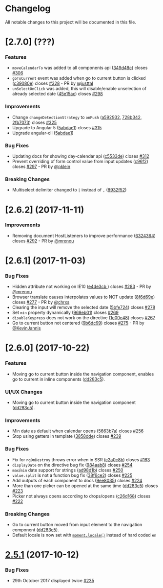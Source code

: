 # Changelog
All notable changes to this project will be documented in this file.

<a name="2.6.2"></a>
# [2.7.0] (???)

### Features
- `moveCalendarTo` was added to all components api ([349d48c](https://github.com/vlio20/angular-datepicker/commit/349d48c)) closes [#306](https://github.com/vlio20/angular-datepicker/issues/306)
- `goToCurrent` event was added when go to current button is clicked ([c39080e](https://github.com/vlio20/angular-datepicker/commit/c39080e)) closes [#328](https://github.com/vlio20/angular-datepicker/issues/328) - PR by [@justtal](https://github.com/justtal)
- `unSelectOnClick` was added, this will disable/enable unselection of already selected date ([45e15ac](https://github.com/vlio20/angular-datepicker/commit/45e15ac)) closes [#298](https://github.com/vlio20/angular-datepicker/issues/298)

### Improvements
- Change `changeDetectionStrategy` to `onPush` ([a592932](https://github.com/vlio20/angular-datepicker/commit/a592932), [728b342](https://github.com/vlio20/angular-datepicker/commit/728b342), [2fb7073](https://github.com/vlio20/angular-datepicker/commit/2fb7073)) closes [#325](https://github.com/vlio20/angular-datepicker/issues/325)
- Upgrade to Angular 5 ([5abdae1](https://github.com/vlio20/angular-datepicker/commit/5abdae1)) closes [#315](https://github.com/vlio20/angular-datepicker/issues/315)
- Upgrade angular-cli ([5abdae1](https://github.com/vlio20/angular-datepicker/commit/5abdae1))

### Bug Fixes
- Updating docs for showing day-calendar api ([c5533de](https://github.com/vlio20/angular-datepicker/commit/c5533de)) closes [#312](https://github.com/vlio20/angular-datepicker/issues/312)
- Prevent overriding of form control value from input updates ([c96f2](https://github.com/vlio20/angular-datepicker/commit/c96f2)) closes [#297](https://github.com/vlio20/angular-datepicker/issues/297) - PR by [@pklein](https://github.com/pklein)

### Breaking Changes
- Multiselect delimiter changed to `|` instead of `,` ([8932f52](https://github.com/vlio20/angular-datepicker/commit/8932f52))

<a name="2.6.2"></a>
# [2.6.2] (2017-11-11)

### Improvements
- Removing document HostListeners to improve performance ([6324364](https://github.com/vlio20/angular-datepicker/commit/6324364)) closes [#292](https://github.com/vlio20/angular-datepicker/issues/292) - PR by [@mrenou](https://github.com/mrenou)

<a name="2.6.1"></a>
# [2.6.1] (2017-11-03)

### Bug Fixes
- Hidden attribute not working on IE10 ([e4de3cb ](https://github.com/vlio20/angular-datepicker/commit/e4de3cb)) closes [#283](https://github.com/vlio20/angular-datepicker/issues/283) - PR by [@mrenou](https://github.com/mrenou)
- Browser translate causes interpolates values to NOT update ([8f6d69e](https://github.com/vlio20/angular-datepicker/commit/8f6d69e)) closes [#277](https://github.com/vlio20/angular-datepicker/issues/277) - PR by [@chrxs](https://github.com/chrxs)
- Clearing the input will remove the selected date ([5bfe724](https://github.com/vlio20/angular-datepicker/commit/5bfe724)) closes [#278](https://github.com/vlio20/angular-datepicker/issues/278)
- Set `min` property dynamically ([969eb01](https://github.com/vlio20/angular-datepicker/commit/969eb01)) closes [#269](https://github.com/vlio20/angular-datepicker/issues/269)
- `disableKeypress` does not work on the directive ([1c00e48](https://github.com/vlio20/angular-datepicker/commit/1c00e48)) closes [#267](https://github.com/vlio20/angular-datepicker/issues/267)
- Go to current button not centered ([9b6dc99](https://github.com/vlio20/angular-datepicker/commit/9b6dc99)) closes [#275](https://github.com/vlio20/angular-datepicker/issues/275) - PR by [@KevinJannis](https://github.com/KevinJannis)

<a name="2.6.0"></a>
# [2.6.0] (2017-10-22)

### Features
- Moving go to current button inside the navigation component, enables go to current in inline components ([dd283c5](https://github.com/vlio20/angular-datepicker/commit/dd283c5)).

### UI/UX Changes
- Moving go to current button inside the navigation component ([dd283c5](https://github.com/vlio20/angular-datepicker/commit/dd283c5)).

### Improvements
- Min date as default when calendar opens ([5663b7a](https://github.com/vlio20/angular-datepicker/commit/5663b7a)) closes [#256](https://github.com/vlio20/angular-datepicker/issues/256)
- Stop using getters in template ([3858dde](https://github.com/vlio20/angular-datepicker/commit/3858dde)) closes [#239](https://github.com/vlio20/angular-datepicker/issues/239)

### Bug Fixes
- Fix for `ngOnDestroy` throws error when in SSR ([c2a0c8b](https://github.com/vlio20/angular-datepicker/commit/c2a0c8b)) closes [#163](https://github.com/vlio20/angular-datepicker/issues/163)
- `displayDate` on the directive bug fix ([984aab8](https://github.com/vlio20/angular-datepicker/commit/984aab8)) closes [#254](https://github.com/vlio20/angular-datepicker/issues/254)
- `max`/`min` date support for strings ([ad98d1b](https://github.com/vlio20/angular-datepicker/commit/ad98d1b)) closes [#250](https://github.com/vlio20/angular-datepicker/issues/250)
- `value.split` is not a function bug fix ([38f6ce2](https://github.com/vlio20/angular-datepicker/commit/38f6ce2)) closes [#225](https://github.com/vlio20/angular-datepicker/issues/245)
- Add outputs of each component to docs ([9ee8035](https://github.com/vlio20/angular-datepicker/commit/9ee8035)) closes [#224](https://github.com/vlio20/angular-datepicker/issues/224)
- More than one picker can be opened at the same time ([dd283c5](https://github.com/vlio20/angular-datepicker/commit/dd283c5)) closes [#223](https://github.com/vlio20/angular-datepicker/issues/223)
- Picker not always opens according to drops/opens ([c26d168](https://github.com/vlio20/angular-datepicker/commit/c26d168)) closes [#222](https://github.com/vlio20/angular-datepicker/issues/222)

### Breaking Changes
- Go to current button moved from input element to the navigation component ([dd283c5](https://github.com/vlio20/angular-datepicker/commit/dd283c5)).
- Default locale is now set with [`moment.locale()`](https://momentjs.com/docs/#/i18n/getting-locale/) instead of hard coded `en` 



<a name="2.5.1"></a>
# [2.5.1](https://github.com/vlio20/angular-datepicker/releases/tag/2.5.1) (2017-10-12)

### Bug Fixes
- 29th October 2017 displayed twice [#235](https://github.com/vlio20/angular-datepicker/issues/235#issuecomment-336217634)
